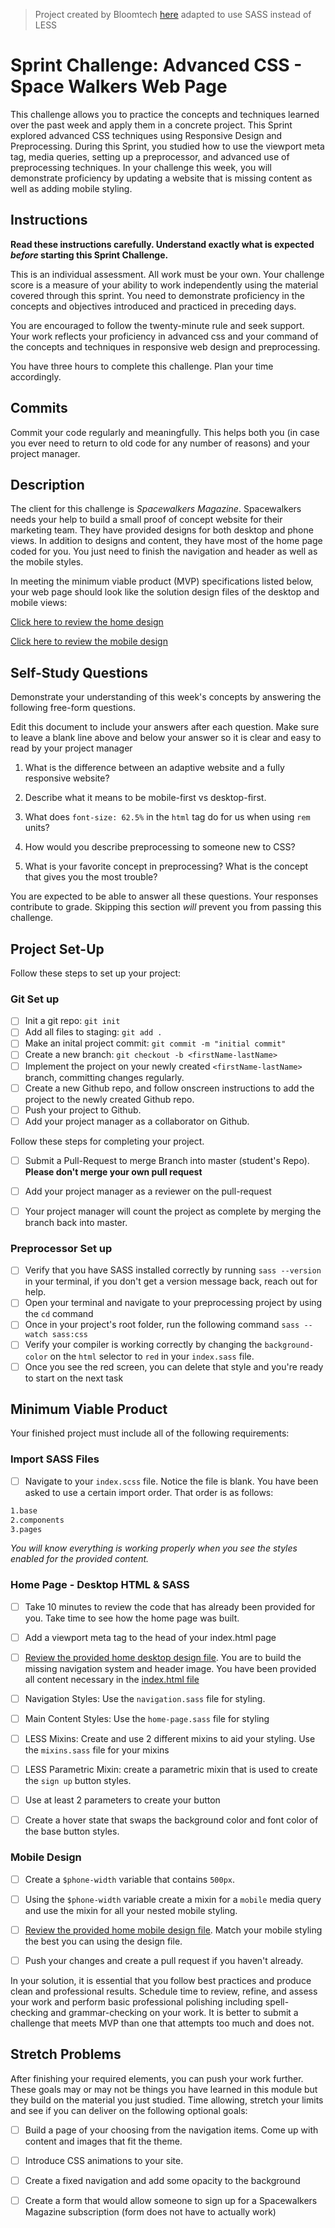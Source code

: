 > Project created by Bloomtech [here](https://github.com/bloominstituteoftechnology/Sprint-Challenge--Advanced-CSS)
> adapted to use SASS instead of LESS

# Sprint Challenge: Advanced CSS - Space Walkers Web Page

This challenge allows you to practice the concepts and techniques learned over the past week and apply them in a concrete project. This Sprint explored advanced CSS techniques using Responsive Design and Preprocessing. During this Sprint, you studied how to use the viewport meta tag, media queries, setting up a preprocessor, and advanced use of preprocessing techniques. In your challenge this week, you will demonstrate proficiency by updating a website that is missing content as well as adding mobile styling.

## Instructions

**Read these instructions carefully. Understand exactly what is expected _before_ starting this Sprint Challenge.**

This is an individual assessment. All work must be your own. Your challenge score is a measure of your ability to work independently using the material covered through this sprint. You need to demonstrate proficiency in the concepts and objectives introduced and practiced in preceding days.

You are encouraged to follow the twenty-minute rule and seek support. Your work reflects your proficiency in advanced css and your command of the concepts and techniques in responsive web design and preprocessing.

You have three hours to complete this challenge. Plan your time accordingly.

## Commits

Commit your code regularly and meaningfully. This helps both you (in case you ever need to return to old code for any number of reasons) and your project manager.

## Description

The client for this challenge is _Spacewalkers Magazine_. Spacewalkers needs your help to build a small proof of concept website for their marketing team. They have provided designs for both desktop and phone views. In addition to designs and content, they have most of the home page coded for you. You just need to finish the navigation and header as well as the mobile styles.

In meeting the minimum viable product (MVP) specifications listed below, your web page should look like the solution design files of the desktop and mobile views:

[Click here to review the home design](design-files/home-desktop.png)

[Click here to review the mobile design](design-files/home-mobile.png)

## Self-Study Questions

Demonstrate your understanding of this week's concepts by answering the following free-form questions.

Edit this document to include your answers after each question. Make sure to leave a blank line above and below your answer so it is clear and easy to read by your project manager

1. What is the difference between an adaptive website and a fully responsive website?

2. Describe what it means to be mobile-first vs desktop-first.

3. What does `font-size: 62.5%` in the `html` tag do for us when using `rem` units?

4. How would you describe preprocessing to someone new to CSS?

5. What is your favorite concept in preprocessing? What is the concept that gives you the most trouble?

You are expected to be able to answer all these questions. Your responses contribute to grade. Skipping this section *will* prevent you from passing this challenge.

## Project Set-Up

Follow these steps to set up your project:

### Git Set up

- [ ] Init a git repo: `git init` 
- [ ] Add all files to staging: `git add .` 
- [ ] Make an inital project commit: `git commit -m "initial commit"` 
- [ ] Create a new branch: `git checkout -b <firstName-lastName>` 
- [ ] Implement the project on your newly created `<firstName-lastName>` branch, committing changes regularly.
- [ ] Create a new Github repo, and follow onscreen instructions to add the project to the newly created Github repo.
- [ ] Push your project to Github.
- [ ] Add your project manager as a collaborator on Github.
 
Follow these steps for completing your project.

- [ ] Submit a Pull-Request to merge <firstName-lastName> Branch into master (student's  Repo). **Please don't merge your own pull request**
- [ ] Add your project manager as a reviewer on the pull-request
- [ ] Your project manager will count the project as complete by merging the branch back into master.
 

### Preprocessor Set up

* [ ] Verify that you have SASS installed correctly by running `sass --version` in your terminal, if you don't get a version message back, reach out for help.
* [ ] Open your terminal and navigate to your preprocessing project by using the `cd` command
* [ ] Once in your project's root folder, run the following command `sass --watch sass:css`
* [ ] Verify your compiler is working correctly by changing the `background-color` on the `html` selector to `red` in your `index.sass` file.
* [ ] Once you see the red screen, you can delete that style and you're ready to start on the next task

## Minimum Viable Product

Your finished project must include all of the following requirements:

### Import SASS Files

* [ ] Navigate to your `index.scss` file. Notice the file is blank. You have been asked to use a certain import order. That order is as follows:

```markdown
1.base
2.components
3.pages
```

_You will know everything is working properly when you see the styles enabled for the provided content._  

### Home Page - Desktop HTML & SASS

* [ ] Take 10 minutes to review the code that has already been provided for you. Take time to see how the home page was built.

* [ ] Add a viewport meta tag to the head of your index.html page

* [ ] [Review the provided home desktop design file](design-files/home-desktop.png). You are to build the missing navigation system and header image. You have been provided all content necessary in the [index.html file](index.html)

* [ ] Navigation Styles: Use the `navigation.sass` file for styling.

* [ ] Main Content Styles: Use the `home-page.sass` file for styling

* [ ] LESS Mixins: Create and use 2 different mixins to aid your styling. Use the `mixins.sass` file for your mixins

* [ ] LESS Parametric Mixin: create a parametric mixin that is used to create the `sign up` button styles.

* [ ]  Use at least 2 parameters to create your button

* [ ] Create a hover state that swaps the background color and font color of the base button styles.

### Mobile Design

* [ ] Create a `$phone-width` variable that contains `500px`.
* [ ] Using the `$phone-width` variable create a mixin for a `mobile` media query and use the mixin for all your nested mobile styling.

* [ ] [Review the provided home mobile design file](design-files/home-mobile.png). Match your mobile styling the best you can using the design file.

* [ ] Push your changes and create a pull request if you haven't already.

In your solution, it is essential that you follow best practices and produce clean and professional results. Schedule time to review, refine, and assess your work and perform basic professional polishing including spell-checking and grammar-checking on your work. It is better to submit a challenge that meets MVP than one that attempts too much and does not.

## Stretch Problems

After finishing your required elements, you can push your work further. These goals may or may not be things you have learned in this module but they build on the material you just studied. Time allowing, stretch your limits and see if you can deliver on the following optional goals:

* [ ] Build a page of your choosing from the navigation items. Come up with content and images that fit the theme.

* [ ] Introduce CSS animations to your site.

* [ ] Create a fixed navigation and add some opacity to the background

* [ ] Create a form that would allow someone to sign up for a Spacewalkers Magazine subscription
(form does not have to actually work)
